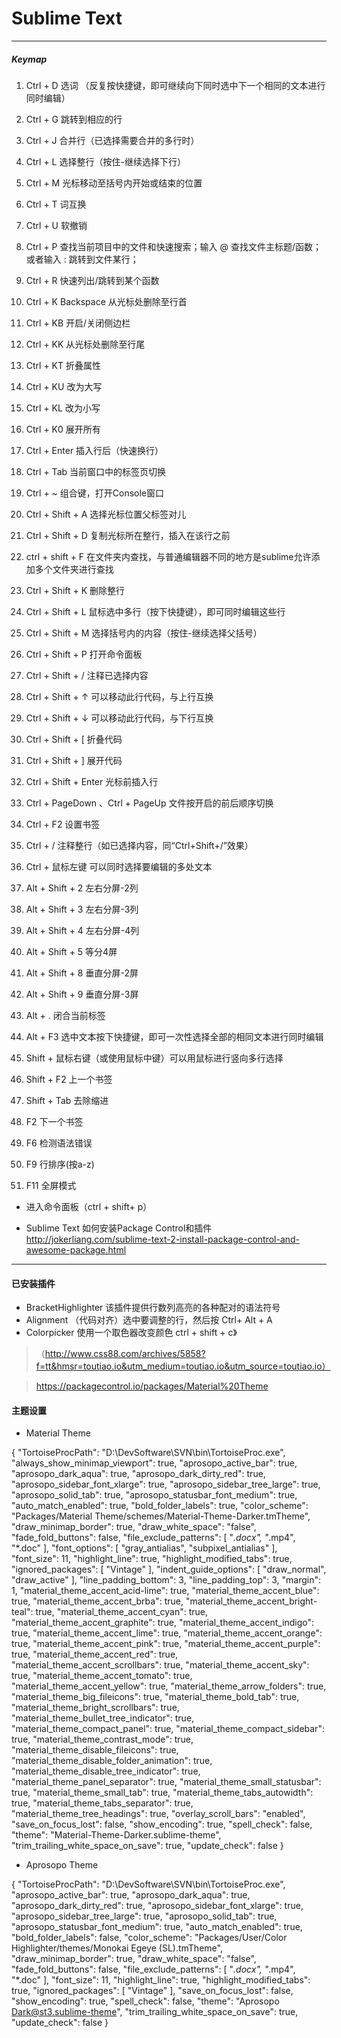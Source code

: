 # Sublime Text
***
##### Keymap
1. Ctrl + D 选词 （反复按快捷键，即可继续向下同时选中下一个相同的文本进行同时编辑）
2. Ctrl + G 跳转到相应的行
3. Ctrl + J 合并行（已选择需要合并的多行时）
4. Ctrl + L 选择整行（按住-继续选择下行）
5. Ctrl + M 光标移动至括号内开始或结束的位置
6. Ctrl + T 词互换
7. Ctrl + U 软撤销
8. Ctrl + P 查找当前项目中的文件和快速搜索；输入 @ 查找文件主标题/函数；或者输入 : 跳转到文件某行；
9. Ctrl + R 快速列出/跳转到某个函数
10. Ctrl + K Backspace 从光标处删除至行首
11. Ctrl + KB 开启/关闭侧边栏
12. Ctrl + KK 从光标处删除至行尾
13. Ctrl + KT 折叠属性
14. Ctrl + KU 改为大写
15. Ctrl + KL 改为小写
16. Ctrl + K0 展开所有
17. Ctrl + Enter 插入行后（快速换行）
18. Ctrl + Tab 当前窗口中的标签页切换
19. Ctrl + ~ 组合键，打开Console窗口

1. Ctrl + Shift + A 选择光标位置父标签对儿
2. Ctrl + Shift + D 复制光标所在整行，插入在该行之前
3. ctrl + shift + F 在文件夹内查找，与普通编辑器不同的地方是sublime允许添加多个文件夹进行查找
4. Ctrl + Shift + K 删除整行
5. Ctrl + Shift + L 鼠标选中多行（按下快捷键），即可同时编辑这些行
6. Ctrl + Shift + M 选择括号内的内容（按住-继续选择父括号）
7. Ctrl + Shift + P 打开命令面板
8. Ctrl + Shift + / 注释已选择内容
9. Ctrl + Shift + ↑ 可以移动此行代码，与上行互换
10. Ctrl + Shift + ↓ 可以移动此行代码，与下行互换
11. Ctrl + Shift + [ 折叠代码
12. Ctrl + Shift + ] 展开代码
13. Ctrl + Shift + Enter 光标前插入行

1. Ctrl + PageDown 、Ctrl + PageUp 文件按开启的前后顺序切换
2. Ctrl + F2 设置书签
3. Ctrl + / 注释整行（如已选择内容，同“Ctrl+Shift+/”效果）
4. Ctrl + 鼠标左键 可以同时选择要编辑的多处文本

1. Alt + Shift + 2 左右分屏-2列
2. Alt + Shift + 3 左右分屏-3列
3. Alt + Shift + 4 左右分屏-4列
4. Alt + Shift + 5 等分4屏
5. Alt + Shift + 8 垂直分屏-2屏
6. Alt + Shift + 9 垂直分屏-3屏

1. Alt + . 闭合当前标签
2. Alt + F3 选中文本按下快捷键，即可一次性选择全部的相同文本进行同时编辑

1. Shift + 鼠标右键（或使用鼠标中键）可以用鼠标进行竖向多行选择
2. Shift + F2 上一个书签
3. Shift + Tab 去除缩进

1. F2 下一个书签
2. F6 检测语法错误
3. F9 行排序(按a-z)
4. F11 全屏模式

* 进入命令面板（ctrl + shift+ p）

* Sublime Text 如何安装Package Control和插件
http://jokerliang.com/sublime-text-2-install-package-control-and-awesome-package.html

***

#### 已安装插件	
* BracketHighlighter 该插件提供行数列高亮的各种配对的语法符号	
* Alignment （代码对齐）选中要调整的行，然后按 Ctrl+ Alt + A
* Colorpicker 使用一个取色器改变颜色 ctrl + shift + c》	

> （http://www.css88.com/archives/5858?f=tt&hmsr=toutiao.io&utm_medium=toutiao.io&utm_source=toutiao.io）

> https://packagecontrol.io/packages/Material%20Theme

#### 主题设置

* Material Theme

{
	"TortoiseProcPath": "D:\\DevSoftware\\SVN\\bin\\TortoiseProc.exe",
	"always_show_minimap_viewport": true,
	"aprosopo_active_bar": true,
	"aprosopo_dark_aqua": true,
	"aprosopo_dark_dirty_red": true,
	"aprosopo_sidebar_font_xlarge": true,
	"aprosopo_sidebar_tree_large": true,
	"aprosopo_solid_tab": true,
	"aprosopo_statusbar_font_medium": true,
	"auto_match_enabled": true,
	"bold_folder_labels": true,
	"color_scheme": "Packages/Material Theme/schemes/Material-Theme-Darker.tmTheme",
	"draw_minimap_border": true,
	"draw_white_space": "false",
	"fade_fold_buttons": false,
	"file_exclude_patterns":
	[
		"*.docx",
		"*.mp4",
		"*.doc"
	],
	"font_options":
	[
		"gray_antialias",
		"subpixel_antialias"
	],
	"font_size": 11,
	"highlight_line": true,
	"highlight_modified_tabs": true,
	"ignored_packages":
	[
		"Vintage"
	],
	"indent_guide_options":
	[
		"draw_normal",
		"draw_active"
	],
	"line_padding_bottom": 3,
	"line_padding_top": 3,
	"margin": 1,
	"material_theme_accent_acid-lime": true,
	"material_theme_accent_blue": true,
	"material_theme_accent_brba": true,
	"material_theme_accent_bright-teal": true,
	"material_theme_accent_cyan": true,
	"material_theme_accent_graphite": true,
	"material_theme_accent_indigo": true,
	"material_theme_accent_lime": true,
	"material_theme_accent_orange": true,
	"material_theme_accent_pink": true,
	"material_theme_accent_purple": true,
	"material_theme_accent_red": true,
	"material_theme_accent_scrollbars": true,
	"material_theme_accent_sky": true,
	"material_theme_accent_tomato": true,
	"material_theme_accent_yellow": true,
	"material_theme_arrow_folders": true,
	"material_theme_big_fileicons": true,
	"material_theme_bold_tab": true,
	"material_theme_bright_scrollbars": true,
	"material_theme_bullet_tree_indicator": true,
	"material_theme_compact_panel": true,
	"material_theme_compact_sidebar": true,
	"material_theme_contrast_mode": true,
	"material_theme_disable_fileicons": true,
	"material_theme_disable_folder_animation": true,
	"material_theme_disable_tree_indicator": true,
	"material_theme_panel_separator": true,
	"material_theme_small_statusbar": true,
	"material_theme_small_tab": true,
	"material_theme_tabs_autowidth": true,
	"material_theme_tabs_separator": true,
	"material_theme_tree_headings": true,
	"overlay_scroll_bars": "enabled",
	"save_on_focus_lost": false,
	"show_encoding": true,
	"spell_check": false,
	"theme": "Material-Theme-Darker.sublime-theme",
	"trim_trailing_white_space_on_save": true,
	"update_check": false
}


* Aprosopo Theme

{
	"TortoiseProcPath": "D:\\DevSoftware\\SVN\\bin\\TortoiseProc.exe",
	"aprosopo_active_bar": true,
	"aprosopo_dark_aqua": true,
	"aprosopo_dark_dirty_red": true,
	"aprosopo_sidebar_font_xlarge": true,
	"aprosopo_sidebar_tree_large": true,
	"aprosopo_solid_tab": true,
	"aprosopo_statusbar_font_medium": true,
	"auto_match_enabled": true,
	"bold_folder_labels": false,
	"color_scheme": "Packages/User/Color Highlighter/themes/Monokai Egeye (SL).tmTheme",
	"draw_minimap_border": true,
	"draw_white_space": "false",
	"fade_fold_buttons": false,
	"file_exclude_patterns":
	[
		"*.docx",
		"*.mp4",
		"*.doc"
	],
	"font_size": 11,
	"highlight_line": true,
	"highlight_modified_tabs": true,
	"ignored_packages":
	[
		"Vintage"
	],
	"save_on_focus_lost": false,
	"show_encoding": true,
	"spell_check": false,
	"theme": "Aprosopo Dark@st3.sublime-theme",
	"trim_trailing_white_space_on_save": true,
	"update_check": false
}

